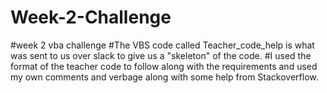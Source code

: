 # Week-2-Challenge
#week 2 vba challenge 
#The VBS code called Teacher_code_help is what was sent to us over slack to give us a "skeleton" of the code. 
#I used the format of the teacher code to follow along with the requirements and used my own comments and verbage along with some help from Stackoverflow. 
